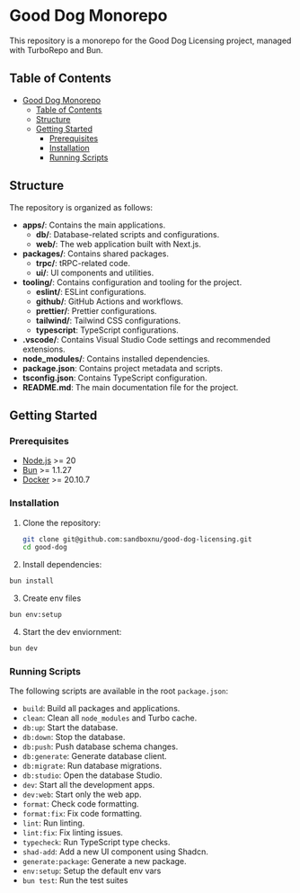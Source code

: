 # Good Dog Monorepo

This repository is a monorepo for the Good Dog Licensing project, managed with TurboRepo and Bun.

## Table of Contents

- [Good Dog Monorepo](#good-dog-monorepo)
  - [Table of Contents](#table-of-contents)
  - [Structure](#structure)
  - [Getting Started](#getting-started)
    - [Prerequisites](#prerequisites)
    - [Installation](#installation)
    - [Running Scripts](#running-scripts)

## Structure

The repository is organized as follows:

- **apps/**: Contains the main applications.
  - **db/**: Database-related scripts and configurations.
  - **web/**: The web application built with Next.js.
- **packages/**: Contains shared packages.
  - **trpc/**: tRPC-related code.
  - **ui/**: UI components and utilities.
- **tooling/**: Contains configuration and tooling for the project.
  - **eslint/**: ESLint configurations.
  - **github/**: GitHub Actions and workflows.
  - **prettier/**: Prettier configurations.
  - **tailwind/**: Tailwind CSS configurations.
  - **typescript**: TypeScript configurations.
- **.vscode/**: Contains Visual Studio Code settings and recommended extensions.
- **node_modules/**: Contains installed dependencies.
- **package.json**: Contains project metadata and scripts.
- **tsconfig.json**: Contains TypeScript configuration.
- **README.md**: The main documentation file for the project.

## Getting Started

### Prerequisites

- [Node.js](https://nodejs.org/) >= 20
- [Bun](https://bun.sh/) >= 1.1.27
- [Docker](https://www.docker.com/) >= 20.10.7

### Installation

1. Clone the repository:

   ```sh
   git clone git@github.com:sandboxnu/good-dog-licensing.git
   cd good-dog
   ```

2. Install dependencies:

```sh
bun install
```

3. Create env files

```sh
bun env:setup
```

4. Start the dev enviornment:

```sh
bun dev
```

### Running Scripts

The following scripts are available in the root `package.json`:

- `build`: Build all packages and applications.
- `clean`: Clean all `node_modules` and Turbo cache.
- `db:up`: Start the database.
- `db:down`: Stop the database.
- `db:push`: Push database schema changes.
- `db:generate`: Generate database client.
- `db:migrate`: Run database migrations.
- `db:studio`: Open the database Studio.
- `dev`: Start all the development apps.
- `dev:web`: Start only the web app.
- `format`: Check code formatting.
- `format:fix`: Fix code formatting.
- `lint`: Run linting.
- `lint:fix`: Fix linting issues.
- `typecheck`: Run TypeScript type checks.
- `shad-add`: Add a new UI component using Shadcn.
- `generate:package`: Generate a new package.
- `env:setup`: Setup the default env vars
- `bun test`: Run the test suites
